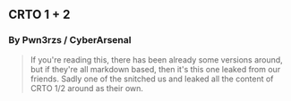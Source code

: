 ## CRTO 1 + 2
### By Pwn3rzs / CyberArsenal

> If you're reading this, there has been already some versions around, but if they're all markdown based, then it's this one leaked from our friends.
> Sadly one of the snitched us and leaked all the content of CRTO 1/2 around as their own.